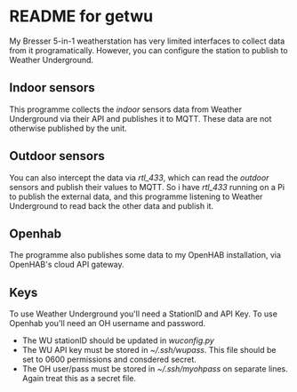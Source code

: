 # README for getwu

My Bresser 5-in-1 weatherstation has very limited interfaces to collect data from it programatically.
However, you can configure the station to publish to Weather Underground.

## Indoor sensors
This programme collects the *indoor* sensors data from Weather Underground via their API and publishes it to MQTT. These data are not otherwise published by the unit.

## Outdoor sensors
You can also intercept the data via *rtl_433*, which can read the *outdoor* sensors and publish 
their values to MQTT. So i have *rtl_433* running on a Pi to publish the external data, and 
this programme listening to Weather Underground to read back the other data and publish it. 

## Openhab
The programme also publishes some data to my OpenHAB installation, via OpenHAB's cloud API gateway. 

## Keys
To use Weather Underground you'll need a StationID and API Key. 
To use Openhab you'll need an OH username and password. 
* The WU stationID should be updated in *wuconfig.py*
* The WU API key must be stored in *~/.ssh/wupass*. This file should be set to 0600 permissions and consdered secret.
* The OH user/pass must be stored in *~/.ssh/myohpass* on separate lines. Again treat this as a secret file. 
